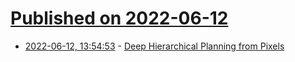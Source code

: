 # [Published on 2022-06-12](index.md)

* [2022-06-12, 13:54:53](https://news.ycombinator.com/item?id=31714515) - [Deep Hierarchical Planning from Pixels](https://danijar.com/project/director/)
